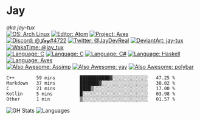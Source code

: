 # Jay
*aka jay-tux*  
[![OS: Arch Linux](https://img.shields.io/badge/os-Arch_Linux-success?style=plastic&logo=arch-linux)](https://archlinux.org)
[![Editor: Atom](https://img.shields.io/badge/editor-Atom-success?style=plastic&logo=atom)](https://i3wm.org)
[![Project: Aves](https://img.shields.io/badge/project-AVES-success?style=plastic&logo=accenture)]()  
[![Discord: @𝓙𝓪𝔂#4722](https://img.shields.io/badge/discord-%40%F0%9D%93%99%F0%9D%93%AA%F0%9D%94%82%234722-blue?style=plastic&logo=discord)]()
[![Twitter: @JayDevReal](https://img.shields.io/badge/twitter-%40JayDevReal-blue?style=plastic&logo=twitter)](https://twitter.com/JayDevReal)
[![DeviantArt: jay-tux](https://img.shields.io/badge/deviantart-jay--tux-blue?style=plastic&logo=deviantart)](https://deviantart.com/jay-tux)
[![WakaTime: @jay_tux](https://img.shields.io/badge/wakatime-%40jay__tux-blue?style=plastic&logo=wakatime)](https://wakatime.com/@jay_tux)  
[![Language: C](https://img.shields.io/badge/language-C-lightgray?style=plastic&logo=c)](https://en.wikipedia.org/wiki/C_(programming_language))
[![Language: C](https://img.shields.io/badge/language-C++-lightgray?style=plastic&logo=c%2B%2B)](https://www.cplusplus.com/)
[![Language: C#](https://img.shields.io/badge/language-C%23-lightgray?style=plastic&logo=c-sharp)](https://docs.microsoft.com/en-us/dotnet/csharp/)
[![Language: Haskell](https://img.shields.io/badge/language-Haskell-lightgray?style=plastic&logo=haskell)](https://www.haskell.org/)
[![Language: Aves](https://img.shields.io/badge/language-aves-lightgray?style=plastic)]()  
[![Also Awesome: Assimp](https://img.shields.io/badge/Also_Awesome-Assimp-yellow?style=plastic&logo=github)](https://github.com/assimp/assimp)
[![Also Awesome: yay](https://img.shields.io/badge/Also_Awesome-yay-yellow?style=plastic&logo=github)](https://github.com/Jguer/yay)
[![Also Awesome: polybar](https://img.shields.io/badge/Also_Awesome-polybar-yellow?style=plastic&logo=github)](https://github.com/polybar/polybar)


<!--START_SECTION:waka-->
```text
C++        59 mins         ███████████▓░░░░░░░░░░░░░   47.25 % 
Markdown   37 mins         ███████▓░░░░░░░░░░░░░░░░░   30.02 % 
C          21 mins         ████▒░░░░░░░░░░░░░░░░░░░░   17.00 % 
Kotlin     5 mins          █░░░░░░░░░░░░░░░░░░░░░░░░   03.98 % 
Other      1 min           ▒░░░░░░░░░░░░░░░░░░░░░░░░   01.57 % 
```
<!--END_SECTION:waka-->

![GH Stats](https://github-readme-stats.vercel.app/api?username=jay-tux&count_private=true&show_icons=true&theme=outrun)
![Languages](https://github-readme-stats.vercel.app/api/top-langs/?username=jay-tux&count_private=true&show_icons=true&theme=outrun&langs_count=10&layout=compact)

